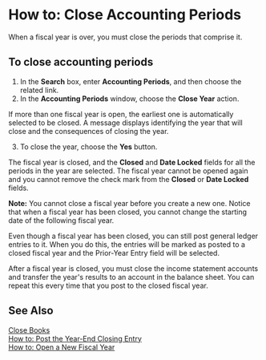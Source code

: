 <properties
	pageTitle="How to: Close Accounting Periods | Project “Madeira”"
	description="Explains how to close accounting periods."
	services=""
	documentationCenter="Madeira"
	authors="jswymer"/>
	
# How to: Close Accounting Periods
When a fiscal year is over, you must close the periods that comprise it.

## To close accounting periods
1. In the **Search** box, enter **Accounting Periods**, and then choose the related link.
2. In the **Accounting Periods** window, choose the **Close Year** action.

  If more than one fiscal year is open, the earliest one is automatically selected to be closed. A message displays identifying the year that will close and the consequences of closing the year.

3. To close the year, choose the **Yes** button.

The fiscal year is closed, and the **Closed** and **Date Locked** fields for all the periods in the year are selected. The fiscal year cannot be opened again and you cannot remove the check mark from the **Closed** or **Date Locked** fields.

**Note:** You cannot close a fiscal year before you create a new one. Notice that when a fiscal year has been closed, you cannot change the starting date of the following fiscal year.

Even though a fiscal year has been closed, you can still post general ledger entries to it. When you do this, the entries will be marked as posted to a closed fiscal year and the Prior-Year Entry field will be selected.

After a fiscal year is closed, you must close the income statement accounts and transfer the year's results to an account in the balance sheet. You can repeat this every time that you post to the closed fiscal year.
 
## See Also
[Close Books](year-close-books.md)  
[How to: Post the Year-End Closing Entry](year-how-post-year-end-close-entry.md)  
[How to: Open a New Fiscal Year](finance-how-open-new-fiscal-year.md)





